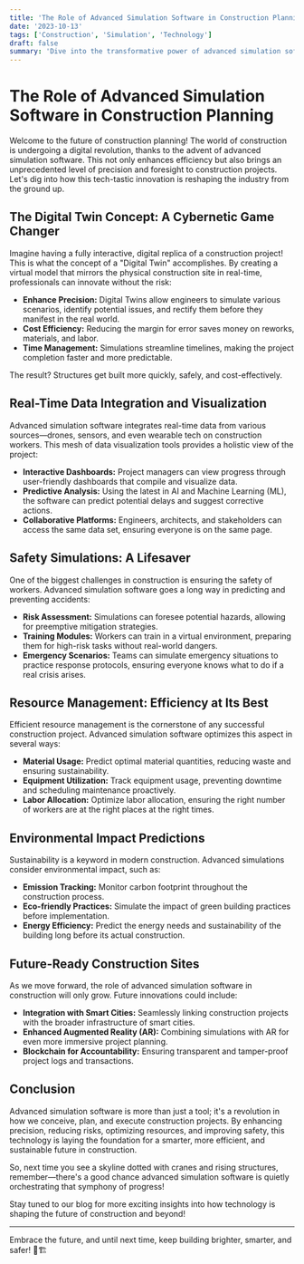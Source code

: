 ```yaml
---
title: 'The Role of Advanced Simulation Software in Construction Planning'
date: '2023-10-13'
tags: ['Construction', 'Simulation', 'Technology']
draft: false
summary: 'Dive into the transformative power of advanced simulation software in revolutionizing construction planning and execution. Discover how tech is reshaping the foundations of how we build.'
---
```


# The Role of Advanced Simulation Software in Construction Planning

Welcome to the future of construction planning! The world of construction is undergoing a digital revolution, thanks to the advent of advanced simulation software. This not only enhances efficiency but also brings an unprecedented level of precision and foresight to construction projects. Let's dig into how this tech-tastic innovation is reshaping the industry from the ground up.

## The Digital Twin Concept: A Cybernetic Game Changer

Imagine having a fully interactive, digital replica of a construction project! This is what the concept of a "Digital Twin" accomplishes. By creating a virtual model that mirrors the physical construction site in real-time, professionals can innovate without the risk:

- **Enhance Precision:** Digital Twins allow engineers to simulate various scenarios, identify potential issues, and rectify them before they manifest in the real world.
- **Cost Efficiency:** Reducing the margin for error saves money on reworks, materials, and labor.
- **Time Management:** Simulations streamline timelines, making the project completion faster and more predictable.

The result? Structures get built more quickly, safely, and cost-effectively.

## Real-Time Data Integration and Visualization

Advanced simulation software integrates real-time data from various sources—drones, sensors, and even wearable tech on construction workers. This mesh of data visualization tools provides a holistic view of the project:

- **Interactive Dashboards:** Project managers can view progress through user-friendly dashboards that compile and visualize data.
- **Predictive Analysis:** Using the latest in AI and Machine Learning (ML), the software can predict potential delays and suggest corrective actions.
- **Collaborative Platforms:** Engineers, architects, and stakeholders can access the same data set, ensuring everyone is on the same page.

## Safety Simulations: A Lifesaver

One of the biggest challenges in construction is ensuring the safety of workers. Advanced simulation software goes a long way in predicting and preventing accidents:

- **Risk Assessment:** Simulations can foresee potential hazards, allowing for preemptive mitigation strategies.
- **Training Modules:** Workers can train in a virtual environment, preparing them for high-risk tasks without real-world dangers.
- **Emergency Scenarios:** Teams can simulate emergency situations to practice response protocols, ensuring everyone knows what to do if a real crisis arises.

## Resource Management: Efficiency at Its Best

Efficient resource management is the cornerstone of any successful construction project. Advanced simulation software optimizes this aspect in several ways:

- **Material Usage:** Predict optimal material quantities, reducing waste and ensuring sustainability.
- **Equipment Utilization:** Track equipment usage, preventing downtime and scheduling maintenance proactively.
- **Labor Allocation:** Optimize labor allocation, ensuring the right number of workers are at the right places at the right times.

## Environmental Impact Predictions

Sustainability is a keyword in modern construction. Advanced simulations consider environmental impact, such as:

- **Emission Tracking:** Monitor carbon footprint throughout the construction process.
- **Eco-friendly Practices:** Simulate the impact of green building practices before implementation.
- **Energy Efficiency:** Predict the energy needs and sustainability of the building long before its actual construction.

## Future-Ready Construction Sites

As we move forward, the role of advanced simulation software in construction will only grow. Future innovations could include:

- **Integration with Smart Cities:** Seamlessly linking construction projects with the broader infrastructure of smart cities.
- **Enhanced Augmented Reality (AR):** Combining simulations with AR for even more immersive project planning.
- **Blockchain for Accountability:** Ensuring transparent and tamper-proof project logs and transactions.

## Conclusion

Advanced simulation software is more than just a tool; it's a revolution in how we conceive, plan, and execute construction projects. By enhancing precision, reducing risks, optimizing resources, and improving safety, this technology is laying the foundation for a smarter, more efficient, and sustainable future in construction.

So, next time you see a skyline dotted with cranes and rising structures, remember—there's a good chance advanced simulation software is quietly orchestrating that symphony of progress!

Stay tuned to our blog for more exciting insights into how technology is shaping the future of construction and beyond!

---

Embrace the future, and until next time, keep building brighter, smarter, and safer! 🚀🏗️